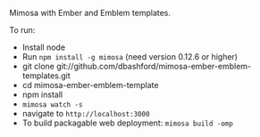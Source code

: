 Mimosa with Ember and Emblem templates.

To run:

* Install node
* Run `npm install -g mimosa` (need version 0.12.6 or higher)
* git clone git://github.com/dbashford/mimosa-ember-emblem-templates.git
* cd mimosa-ember-emblem-template
* npm install
* `mimosa watch -s`
* navigate to `http://localhost:3000`
* To build packagable web deployment: `mimosa build -omp`
